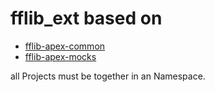 # fflib_ext based on

- [fflib-apex-common](https://github.com/SfdxDieter/fflib-apex-common)
- [fflib-apex-mocks](https://github.com/SfdxDieter/fflib-apex-mocks)

all Projects must be together in an Namespace.